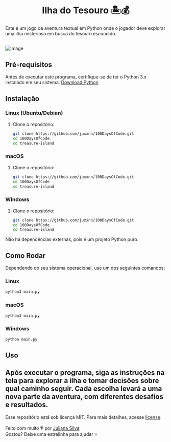 <h1 align='center'>Ilha do Tesouro 🏝️💰</h1>
Este é um jogo de aventura textual em Python onde o jogador deve explorar uma ilha misteriosa em busca do tesouro escondido.

## 

![image](https://github.com/juxxnn/100DaysOfCode/assets/60830117/c49b5e16-98cc-43fc-b3a6-1a05901bf5c8)

##
## Pré-requisitos

Antes de executar este programa, certifique-se de ter o Python 3.x instalado em seu sistema: [Download Python](https://www.python.org/downloads/)

## Instalação

### Linux (Ubuntu/Debian)

1. Clone o repositório:

   ```bash
   git clone https://github.com/juxxnn/100DaysOfCode.git
   cd 100DaysOfCode
   cd treasure-island
   ```

### macOS

1. Clone o repositório:

   ```bash
   git clone https://github.com/juxxnn/100DaysOfCode.git
   cd 100DaysOfCode
   cd treasure-island
   ```

### Windows

1. Clone o repositório:

   ```bash
   git clone https://github.com/juxxnn/100DaysOfCode.git
   cd 100DaysOfCode
   cd treasure-island
   
   ```
Não há dependências externas, pois é um projeto Python puro.

## Como Rodar

Dependendo do seu sistema operacional, use um dos seguintes comandos:

### Linux

```bash
python3 main.py
```

### macOS

```bash
python3 main.py
```

### Windows

```bash
python main.py
```

## Uso

Após executar o programa, siga as instruções na tela para explorar a ilha e tomar decisões sobre qual caminho seguir. Cada escolha levará a uma nova parte da aventura, com diferentes desafios e resultados.
-------------------
Esse repositório está sob licença MIT. Para mais detalhes, acesse <a href="https://github.com/juxxnn/100DaysOfCode/blob/main/LICENSE">license</a>.
<br>
<br>
Feito com muito 💗 por <a href="https://github.com/juxxnn">Juliana Silva</a>
<br>
Gostou? Deixe uma estrelinha para ajudar ⭐
